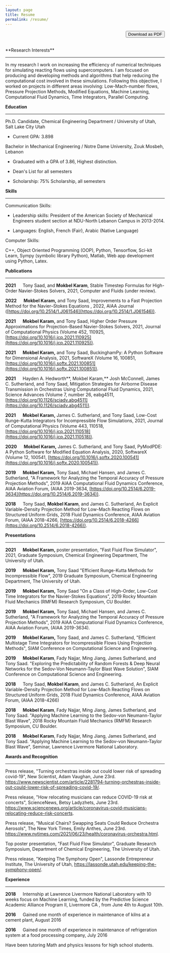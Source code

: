 ```yaml
---
layout: page
title: Resume
permalink: /resume/
---
```

<div style="text-align: right">
<form action="https://drive.google.com/file/d/1_C6O-JbZZ5_ZEu34-bx9BrSZEvQnTQNS/view?usp=sharing" method="get" target="_blank"><button type="submit">Download as PDF</button></form>
</div>
<br/>
**Research Interests**

------------------------------------------------------------------------

In my research I work on increasing the efficiency of numerical techniques
for simulating reacting flows using supercomputers. I am focused on
producing and developing methods and algorithms that help reducing the computational
cost involved in these simulations. Following this objective, I worked
on projects in different areas involving: Low-Mach-number flows,
Pressure Projection Methods, Modified Equations, Machine Learning,
Computational Fluid Dynamics, Time Integrators, Parallel Computing.

**Education**

------------------------------------------------------------------------

Ph.D. Candidate, Chemical Engineering Department / University of Utah,
Salt Lake City Utah

-   Current GPA: 3.898

Bachelor in Mechanical Engineering / Notre Dame University, Zouk Mosbeh,
Lebanon

-   Graduated with a GPA of 3.86, Highest distinction.

-   Dean's List for all semesters

-   Scholarship: 75% Scholarship, all semesters

**Skills**

------------------------------------------------------------------------

Communication Skills:

-   Leadership skills: President of the American Society of Mechanical
    Engineers student section at NDU-North Lebanon Campus in 2013-2014.

-   Languages: English, French (Fair), Arabic (Native Language)

Computer Skills:

C++, Object Oriented Programming (OOP), Python, Tensorflow, Sci-kit
Learn, Sympy (symbolic library Python), Matlab, Web app development
using Python, Latex.

**Publications**

------------------------------------------------------------------------

**2021** &emsp; Tony Saad, and **Mokbel Karam**, Stable Timestep Formulas for High-Order
Navier-Stokes Solvers, 2021, Computer and Fluids (under review).

**2022** &emsp; **Mokbel Karam,** and Tony Saad, Improvements to a Fast Projection Method 
for the Navier–Stokes Equations , 2022, AIAA Journal ([https://doi.org/10.2514/1.J061546](https://doi.org/10.2514/1.J061546)).

**2021** &emsp; **Mokbel Karam,** and Tony Saad, Higher Order Pressure Approximations
for Projection-Based Navier-Stokes Solvers, 2021, Journal of Computational
Physics (Volume 452, 110925, [https://doi.org/10.1016/j.jcp.2021.110925](https://doi.org/10.1016/j.jcp.2021.110925)).

**2021** &emsp; **Mokbel Karam,** and Tony Saad, BuckinghamPy: A Python Software for
Dimensional Analysis, 2021, SoftwareX (Volume 16, 100851,
[https://doi.org/10.1016/j.softx.2021.100851](https://doi.org/10.1016/j.softx.2021.100851)).

**2021** &emsp; Hayden A. Hedworth**, Mokbel Karam,** Josh McConnell, James C.
Sutherland, and Tony Saad, Mitigation Strategies for Airborne Disease
Transmission in Orchestras Using Computational Fluid Dynamics, 2021,
Science Advances (Volume 7, number 26, eabg4511,
[https://doi.org/10.1126/sciadv.abg4511](https://doi.org/10.1126/sciadv.abg4511)).

**2021** &emsp; **Mokbel Karam,** James C. Sutherland, and Tony Saad, Low-Cost
Runge-Kutta Integrators for Incompressible Flow Simulations, 2021,
Journal of Computational Physics (Volume 443, 110518,
[https://doi.org/10.1016/j.jcp.2021.110518](https://doi.org/10.1016/j.jcp.2021.110518)).

**2020** &emsp; **Mokbel Karam,** James C. Sutherland, and Tony Saad, PyModPDE: A Python
Software for Modified Equation Analysis, 2020, SoftwareX (Volume 12,
100541, [https://doi.org/10.1016/j.softx.2020.100541](https://doi.org/10.1016/j.softx.2020.100541)).

**2019** &emsp; **Mokbel Karam,** Tony Saad, Michael Hansen, and James C. Sutherland, "A
Framework for Analyzing the Temporal Accuracy of Pressure Projection
Methods", 2019 AIAA Computational Fluid Dynamics Conference, AIAA
Aviation Forum, (AIAA 2019-3634, [https://doi.org/10.2514/6.2019-3634](https://doi.org/10.2514/6.2019-3634)).

**2018** &emsp; Tony Saad, **Mokbel Karam**, and James C. Sutherland, An Explicit
Variable-Density Projection Method for Low-Mach Reacting Flows on
Structured Uniform Grids, 2018 Fluid Dynamics Conference, AIAA Aviation
Forum, (AIAA 2018-4266, [https://doi.org/10.2514/6.2018-4266](https://doi.org/10.2514/6.2018-4266)).

**Presentations**

------------------------------------------------------------------------

**2021** &emsp; **Mokbel Karam,** poster presentation, "Fast Fluid Flow Simulator",
2021, Graduate Symposium, Chemical Engineering Department, The
University of Utah.

**2019** &emsp; **Mokbel Karam,** Tony Saad "Efficient Runge-Kutta Methods for
Incompressible Flow", 2019 Graduate Symposium, Chemical Engineering
Department, The University of Utah.

**2019** &emsp; **Mokbel Karam,** Tony Saad "On a Class of High-Order, Low-Cost Time
Integrators for the Navier-Stokes Equations", 2019 Rocky Mountain Fluid
Mechanics (RMFM) Research Symposium, CU Boulder.

**2019** &emsp; **Mokbel Karam,** Tony Saad, Michael Hansen, and James C. Sutherland, "A
Framework for Analyzing the Temporal Accuracy of Pressure Projection
Methods", 2019 AIAA Computational Fluid Dynamics Conference, AIAA
Aviation Forum, (AIAA 2019-3634).

**2019** &emsp; **Mokbel Karam,** Tony Saad, and James C. Sutherland, "Efficient
Multistage Time Integrators for Incompressible Flows Using Projection
Methods", SIAM Conference on Computational Science and Engineering.

**2019** &emsp; **Mokbel Karam**, Fady Najjar, Ming Jiang, James Sutherland, and Tony
Saad. "Exploring the Predictability of Random Forests & Deep Neural
Networks for the Sedov-Von Neumann-Taylor Blast Wave Solution", SIAM
Conference on Computational Science and Engineering.

**2018** &emsp; Tony Saad, **Mokbel Karam**, and James C. Sutherland, An Explicit
Variable-Density Projection Method for Low-Mach Reacting Flows on
Structured Uniform Grids, 2018 Fluid Dynamics Conference, AIAA Aviation
Forum, (AIAA 2018-4266)

**2018** &emsp; **Mokbel Karam**, Fady Najjar, Ming Jiang, James Sutherland, and Tony
Saad. "Applying Machine Learning to the Sedov-von Neumann-Taylor Blast
Wave", 2018 Rocky Mountain Fluid Mechanics (RMFM) Research Symposium, CU
Boulder.

**2018** &emsp; **Mokbel Karam**, Fady Najjar, Ming Jiang, James Sutherland, and Tony
Saad. "Applying Machine Learning to the Sedov-von Neumann-Taylor Blast
Wave", Seminar, Lawrence Livermore National Laboratory.

**Awards and Recognition**

------------------------------------------------------------------------

Press release, \"Turning orchestras inside out could lower risk of
spreading covid-19\", New Scientist, Adam Vaughan, June 23rd.\
<https://www.newscientist.com/article/2281794-turning-orchestras-inside-out-could-lower-risk-of-spreading-covid-19/>.

Press release, \"How relocating musicians can reduce COVID-19 risk at
concerts\", ScienceNews, Betsy Ladyzhets, June 23rd.\
<https://www.sciencenews.org/article/coronavirus-covid-musicians-relocating-reduce-risk-concerts>.

Press release, \"Musical Chairs? Swapping Seats Could Reduce Orchestra
Aerosols\", The New York Times, Emily Anthes, June 23rd.\
<https://www.nytimes.com/2021/06/23/health/coronavirus-orchestra.html>.

Top poster presentation, "Fast Fluid Flow Simulator", Graduate Research
Symposium, Department of Chemical Engineering, The University of Utah.

Press release, "Keeping The Symphony Open", Lassonde Entrepreneur
Institute, The University of Utah,
<https://lassonde.utah.edu/keeping-the-symphony-open/>.

**Experience**

------------------------------------------------------------------------

**2018** &emsp; Internship at Lawrence Livermore National Laboratory with 10 weeks focus
on Machine Learning, funded by the Predictive Science Academic Alliance
Program II, Livermore CA , from June 4th to August 10th.

**2016** &emsp; Gained one month of experience in maintenance of kilns at a cement
plant, August 2016

**2016** &emsp; Gained one month of experience in maintenance of refrigeration system at
a food processing company, July 2016

Have been tutoring Math and physics lessons for high school students.

